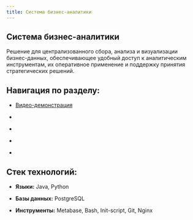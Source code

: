 ```yaml
---
title: Система бизнес-аналитики
---
```


## **Система бизнес-аналитики**

Решение для централизованного сбора, анализа и визуализации бизнес-данных, обеспечивающее удобный доступ к аналитическим инструментам, их оперативное применение и поддержку принятия стратегических решений.

## **Навигация по разделу:**

-  [Видео-демонстрация](https://rutube.ru/video/private/45105eb5d2b3330a3caffd6929a1337a/?p=d__bwkAdHJUYnKm1L5HPjg)

-   

-   

-   

-   

## **Стек технологий:**

-  **Языки:** Java, Python

-  **Базы данных:** PostgreSQL

-  **Инструменты:** Metabase, Bash, Init-script, Git, Nginx